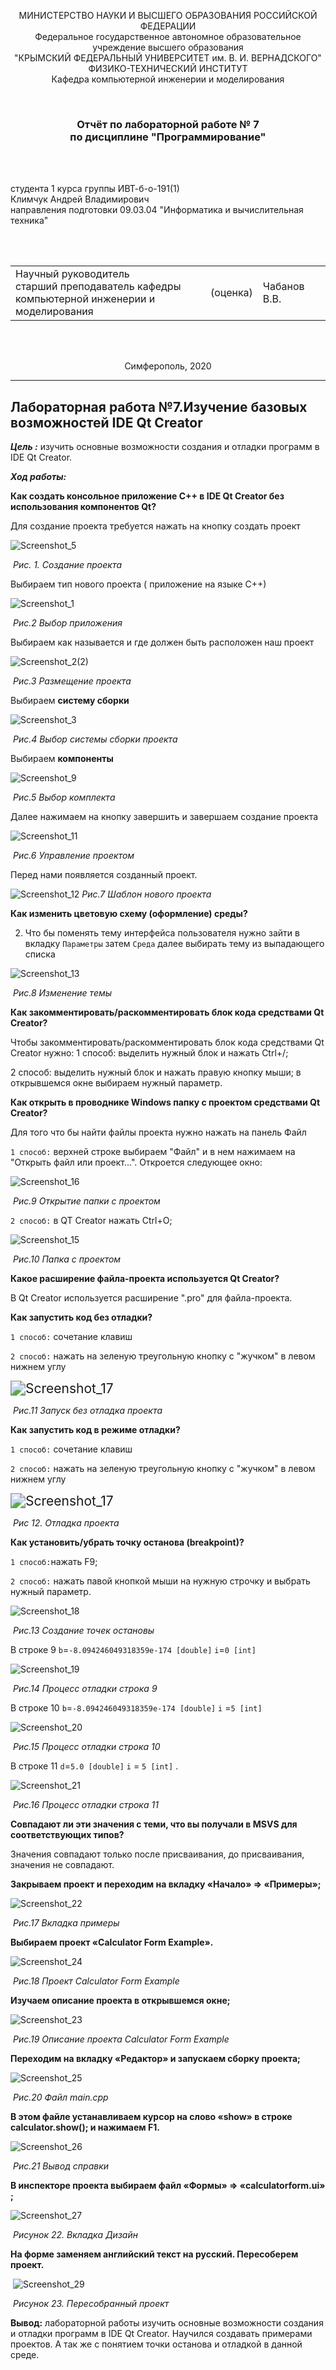 <p align="center">МИНИСТЕРСТВО НАУКИ  И ВЫСШЕГО ОБРАЗОВАНИЯ РОССИЙСКОЙ ФЕДЕРАЦИИ<br>
Федеральное государственное автономное образовательное учреждение высшего образования<br>
"КРЫМСКИЙ ФЕДЕРАЛЬНЫЙ УНИВЕРСИТЕТ им. В. И. ВЕРНАДСКОГО"<br>
ФИЗИКО-ТЕХНИЧЕСКИЙ ИНСТИТУТ<br>
Кафедра компьютерной инженерии и моделирования</p>
<br>
<h3 align="center">Отчёт по лабораторной работе № 7<br> по дисциплине "Программирование"</h3>
<br><br>

<p>студента 1 курса группы ИВТ-б-о-191(1)<br>
Климчук Андрей Владимирович<br>
направления подготовки 09.03.04 "Информатика и вычислительная техника"</p>

<br><br>

<table>
<tr><td>Научный руководитель<br> старший преподаватель кафедры<br> компьютерной инженерии и моделирования</td>
<td>(оценка)</td>
<td>Чабанов В.В.</td>
</tr>
</table>
<br><br>
<p align="center">Симферополь, 2020</p>
<hr>

## Лабораторная работа №7.Изучение базовых возможностей IDE Qt Creator

***Цель :*** изучить основные возможности создания и отладки программ в IDE Qt Creator.

***Ход работы:***

**Как создать консольное приложение С++ в IDE Qt Creator без использования компонентов Qt?**

Для создание проекта требуется нажать на кнопку создать проект 

![Screenshot_5](https://raw.githubusercontent.com/fanklim1/CFU2019/master/lab.7/Pic/Screenshot_5.png)

​																						*Рис. 1. Создание проекта*

Выбираем тип нового проекта ( приложение на языке С++)

![Screenshot_1](https://raw.githubusercontent.com/fanklim1/CFU2019/master/lab.7/Pic/Screenshot_1.png)

​																		*Рис.2 Выбор приложения*





Выбираем как называется и  где должен быть расположен наш проект

![Screenshot_2(2)](https://raw.githubusercontent.com/fanklim1/CFU2019/master/lab.7/Pic/Screenshot_2(2).png)

​																					*Рис.3 Размещение проекта*

Выбираем **систему сборки**

![Screenshot_3](https://raw.githubusercontent.com/fanklim1/CFU2019/master/lab.7/Pic/Screenshot_3.png)

​																	*Рис.4 Выбор системы сборки проекта*

Выбираем **компоненты** 

![Screenshot_9](https://raw.githubusercontent.com/fanklim1/CFU2019/master/lab.7/Pic/Screenshot_9.png)

​																		*Рис.5 Выбор комплекта*																			

Далее нажимаем на кнопку завершить  и завершаем создание проекта

![Screenshot_11](https://raw.githubusercontent.com/fanklim1/CFU2019/master/lab.7/Pic/Screenshot_11.png)

​																	*Рис.6 Управление проектом*

Перед нами появляется  созданный проект.  

![Screenshot_12](https://raw.githubusercontent.com/fanklim1/CFU2019/master/lab.7/Pic/Screenshot_12.png)																	*Рис.7 Шаблон нового проекта* 



**Как изменить цветовую схему (оформление) среды?**

2. Что бы поменять тему интерфейса пользователя нужно зайти в вкладку `Параметры` затем `Среда`  далее выбирать тему из выпадающего списка

![Screenshot_13](https://raw.githubusercontent.com/fanklim1/CFU2019/master/lab.7/Pic/Screenshot_13.png)

​																			*Рис.8 Изменение темы*

**Как закомментировать/раскомментировать блок кода средствами Qt Creator?**

Чтобы закомментировать/раскомментировать блок кода средствами Qt Creator нужно:
1 способ: выделить нужный блок и нажать Ctrl+/; 

2 способ: выделить нужный блок и нажать правую кнопку мыши; в открывшемся окне выбираем нужный параметр.

**Как открыть в проводнике Windows папку с проектом средствами Qt Creator?**

Для того что бы найти файлы проекта нужно нажать на панель Файл

`1 способ:` верхней строке выбираем "Файл" и в нем нажимаем на "Открыть файл или проект...". Откроется следующее окно:

![Screenshot_16](https://raw.githubusercontent.com/fanklim1/CFU2019/master/lab.7/Pic/Screenshot_16.png)

​																		*Рис.9 Открытие папки с проектом*

`2 способ:` в QT Creator нажать Ctrl+O;

![Screenshot_15](https://raw.githubusercontent.com/fanklim1/CFU2019/master/lab.7/Pic/Screenshot_15.png)

​																			*Рис.10 Папка с проектом*



**Какое расширение файла-проекта используется Qt Creator?**

В Qt Creator используется расширение ".pro" для файла-проекта.

**Как запустить код без отладки?**

`1 способ:` сочетание клавиш 

`2 способ:` нажать на зеленую треугольную кнопку с "жучком" в левом нижнем углу

<img src="https://raw.githubusercontent.com/fanklim1/CFU2019/master/lab.7/Pic/Screenshot_17.png" alt="Screenshot_17" style="zoom:150%;" />

​																		*Рис.11 Запуск без отладка проекта*



**Как запустить код в режиме отладки?**

`1 способ:` сочетание клавиш 

`2 способ:` нажать на зеленую треугольную кнопку с "жучком" в левом нижнем углу

<img src="https://raw.githubusercontent.com/fanklim1/CFU2019/master/lab.7/Pic/Screenshot_17.png" alt="Screenshot_17" style="zoom:150%;" />

​																	*Рис 12.  Отладка проекта*



**Как установить/убрать точку останова (breakpoint)?**

`1 способ:`нажать F9; 

`2 способ:` нажать павой кнопкой мыши на нужную строчку и выбрать нужный параметр.

![Screenshot_18](https://raw.githubusercontent.com/fanklim1/CFU2019/master/lab.7/Pic/Screenshot_18.png)

​																*Рис.13 Создание точек остановы*

В строке 9 `b`=`-8.094246049318359e-174 [double]` `i`=`0 [int]` 

![Screenshot_19](https://raw.githubusercontent.com/fanklim1/CFU2019/master/lab.7/Pic/Screenshot_19.png)

​														*Рис.14 Процесс отладки строка 9*

В строке 10 `b`=`-8.094246049318359e-174 [double]`  `i` =`5 [int]` 

![Screenshot_20](https://raw.githubusercontent.com/fanklim1/CFU2019/master/lab.7/Pic/Screenshot_20.png)

​																	*Рис.15 Процесс отладки строка 10*

В строке 11 `d`=`5.0 [double]` `i` = `5 [int]` .

![Screenshot_21](https://raw.githubusercontent.com/fanklim1/CFU2019/master/lab.7/Pic/Screenshot_21.png)

​															*Рис.16 Процесс отладки строка 11*



**Совпадают ли эти значения с теми, что вы получали в MSVS для соответствующих типов?**

Значения совпадают только после присваивания, до присваивания, значения не совпадают.



**Закрываем проект и переходим на вкладку «Начало» => «Примеры»;**

![Screenshot_22](https://raw.githubusercontent.com/fanklim1/CFU2019/master/lab.7/Pic/Screenshot_22.png)

​																					*Рис.17 Вкладка примеры*

**Выбираем проект «Calculator Form Example».**

![Screenshot_24](https://raw.githubusercontent.com/fanklim1/CFU2019/master/lab.7/Pic/Screenshot_24.png)

​													*Рис.18 Проект Calculator Form Example*																					

**Изучаем описание проекта в открывшемся окне;**

![Screenshot_23](https://raw.githubusercontent.com/fanklim1/CFU2019/master/lab.7/Pic/Screenshot_23.png)

​										*Рис.19  Описание проекта Calculator Form Example*				

**Переходим на вкладку «Редактор» и запускаем сборку проекта;**

![Screenshot_25](https://raw.githubusercontent.com/fanklim1/CFU2019/master/lab.7/Pic/Screenshot_25.png)

​											*Рис.20  Файл main.cpp*	

**В этом файле устанавливаем курсор на слово «show» в строке calculator.show(); и нажимаем F1.**

![Screenshot_26](https://raw.githubusercontent.com/fanklim1/CFU2019/master/lab.7/Pic/Screenshot_26.png)

​															*Рис.21 Вывод справки*	

**В инспекторе проекта выбираем файл «Формы» => «calculatorform.ui» ;**

![Screenshot_27](https://raw.githubusercontent.com/fanklim1/CFU2019/master/lab.7/Pic/Screenshot_27.png)

​															*Рисунок 22. Вкладка Дизайн*

**На форме заменяем английский текст на русский. Пересоберем проект.**

​													![Screenshot_29](https://raw.githubusercontent.com/fanklim1/CFU2019/master/lab.7/Pic/Screenshot_29.png)

​																	*Рисунок 23. Пересобранный проект*

**Вывод:** лабораторной работы изучить основные возможности создания и отладки программ в IDE Qt Creator. Научился создавать примерами проектов. А так же c понятием точки останова и отладкой в данной среде.
